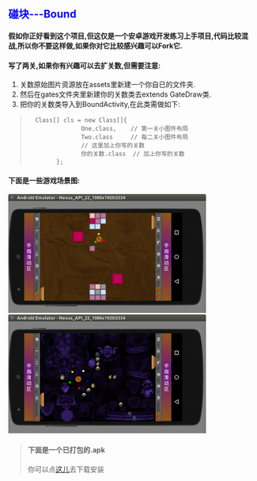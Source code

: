 ## <font color=blue >碰块---Bound</font>
#### 假如你正好看到这个项目,但这仅是一个安卓游戏开发练习上手项目,代码比较混战,所以你不要这样做,如果你对它比较感兴趣可以Fork它.
#### 写了两关,如果你有兴趣可以去扩关数,但需要注意:
1. 关数原始图片资源放在assets里新建一个你自已的文件夹.
2. 然后在gates文件夹里新建你的关数类去extends GateDraw类.
3. 把你的关数类导入到BoundActivity,在此类需做如下:

>       Class[] cls = new Class[]{
>                    One.class,    // 第一关小图件布局
>                    Two.class     // 每二关小图件布局
>                    // 这里加上你写的关数
>                    你的关数.class  // 加上你写的关数   
>             };

#### 下面是一些游戏场景图:
<div>
<img width="400" height="240" src="./gameres/g1.png" />
<img width="400" height="240" src="./gameres/g3.png" />
</div>

> #### 下面是一个已打包的.apk
> 你可以点[这儿](https://raw.githubusercontent.com/granau/Bound/master/app/release/app-release.apk)去下载安装




